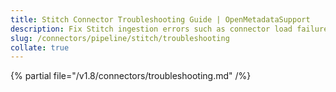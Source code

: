```yaml
---
title: Stitch Connector Troubleshooting Guide | OpenMetadataSupport
description: Fix Stitch ingestion errors such as connector load failures, sync interruptions, or missing pipeline details.
slug: /connectors/pipeline/stitch/troubleshooting
collate: true 
---
```


{% partial file="/v1.8/connectors/troubleshooting.md" /%}
